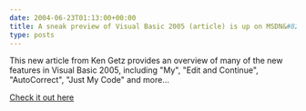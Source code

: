 ```yaml
---
date: 2004-06-23T01:13:00+00:00
title: A sneak preview of Visual Basic 2005 (article) is up on MSDN&#8230;
type: posts
---
```

This new article from Ken Getz provides an overview of many of the new features in Visual Basic 2005, including "My", "Edit and Continue", "AutoCorrect", "Just My Code" and more...

[Check it out here](http://msdn.microsoft.com/vbasic/default.aspx?pull=/library/en-us/dnvs05/html/vbnet2005_preview.asp)
